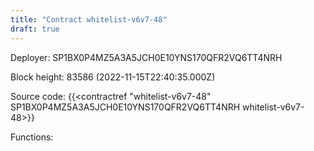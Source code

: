 ```yaml
---
title: "Contract whitelist-v6v7-48"
draft: true
---
```

Deployer: SP1BX0P4MZ5A3A5JCH0E10YNS170QFR2VQ6TT4NRH


 



Block height: 83586 (2022-11-15T22:40:35.000Z)

Source code: {{<contractref "whitelist-v6v7-48" SP1BX0P4MZ5A3A5JCH0E10YNS170QFR2VQ6TT4NRH whitelist-v6v7-48>}}

Functions:


